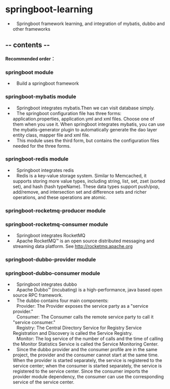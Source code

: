 # springboot-learning
 * &nbsp;&nbsp; Springboot framework learning, and integration of mybatis, dubbo and other frameworks

## -- contents --

#### Recommended order：

### springboot module
 * &nbsp;&nbsp; Build a springboot framework
 
### springboot-mybatis module
 * &nbsp;&nbsp; Springboot integrates mybatis.Then we can visit database simply.  
 * &nbsp;&nbsp; The springboot configuration file has three forms: application.properties, application.yml and xml files. 
 Choose one of them when you use it. When springboot integrates mybatis, you can use the mybatis-generator plugin 
 to automatically generate the dao layer entity class, mapper file and xml file.  
 * &nbsp;&nbsp; This module uses the third form, but contains the configuration files needed for the three forms.
 
 ### springboot-redis module
 * &nbsp;&nbsp; Springboot integrates redis  
 * &nbsp;&nbsp; Redis is a key-value storage system. Similar to Memcached, it supports storing more value types, including string, 
 list, set, zset (sorted set), and hash (hash typeName). These data types support push/pop, add/remove, 
 and intersection set and difference sets and richer operations, and these operations are atomic.
 
  ### springboot-rocketmq-producer module  
  ### springboot-rocketmq-consumer module
  * &nbsp;&nbsp; Springboot integrates RocketMQ
  * &nbsp;&nbsp; Apache RocketMQ™ is an open source distributed messaging and streaming data platform.
  See http://rocketmq.apache.org
  
  ### springboot-dubbo-provider module
  ### springboot-dubbo-consumer module
  * &nbsp;&nbsp; Springboot integrates dubbo
  * &nbsp;&nbsp; Apache Dubbo™ (incubating) is a high-performance, java based open source RPC framework.
  * &nbsp;&nbsp; The dubbo contains four main components:  
  &nbsp;&nbsp; Provider: The Provider exposes the service party as a "service provider."   
  &nbsp;&nbsp; Consumer: The Consumer calls the remote service party to call it "service consumer."   
  &nbsp;&nbsp; Registry: The Central Directory Service for Registry Service Registration and Discovery is called the Service Registry.   
  &nbsp;&nbsp; Monitor: The log service of the number of calls and the time of calling the Monitor Statistics Service is called the Service Monitoring Center. 
  * &nbsp;&nbsp; Since the dubbo provider and the consumer profile are in the same project, the provider and the consumer cannot start at the same time. 
  When the provider is started separately, the service is registered to the service center; when the consumer is started separately, the service is registered to the service center. Since the consumer imports the provider module dependency, the consumer can use the corresponding service of the service center.
  
  